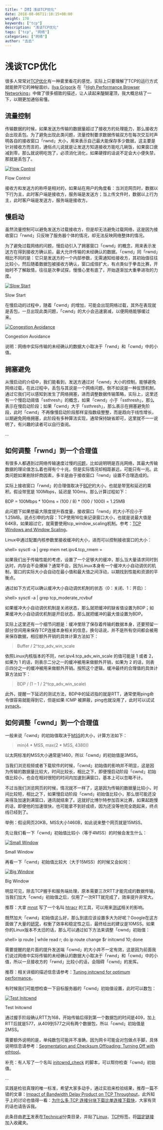 ```yaml
---
title: "【转】浅谈TCP优化"
date: 2018-08-06T11:18:15+08:00
weight: 170
keywords: ["tcp"]
description: "浅谈TCP优化"
tags: ["tcp", "网络"]
categories: ["网络"]
author: "去去"
---
```

浅谈TCP优化
=======
很多人常常对[TCP优化](http://www.psc.edu/index.php/networking/641-tcp-tune)有一种雾里看花的感觉，实际上只要理解了TCP的运行方式就能掀开它的神秘面纱。[Ilya Grigorik](http://www.igvita.com/) 在「[High Performance Browser Networking](http://chimera.labs.oreilly.com/books/1230000000545/index.html)」中做了很多细致的描述，让人读起来醍醐灌顶，我大概总结了一下，以期更加通俗易懂。

流量控制
----

传输数据的时候，如果发送方传输的数据量超过了接收方的处理能力，那么接收方会出现丢包。为了避免出现此类问题，流量控制要求数据传输双方在每次交互时声明各自的接收窗口「rwnd」大小，用来表示自己最大能保存多少数据，这主要是针对接收方而言的，通俗点儿说就是让发送方知道接收方能吃几碗饭，如果窗口衰减到零，那么就说明吃饱了，必须消化消化，如果硬撑的话说不定会大小便失禁，那就是丢包了。

[![Flow Control](https://huoding.com/wp-content/uploads/2013/11/flow_control.png)](https://huoding.com/wp-content/uploads/2013/11/flow_control.png)

Flow Control

接收方和发送方的称呼是相对的，如果站在用户的角度看：当浏览网页时，数据以下行为主，此时客户端是接收方，服务端是发送方；当上传文件时，数据以上行为主，此时客户端是发送方，服务端是接收方。

慢启动
---

虽然流量控制可以避免发送方过载接收方，但是却无法避免过载网络，这是因为接收窗口「rwnd」只反映了服务器个体的情况，却无法反映网络整体的情况。

为了避免过载网络的问题，慢启动引入了拥塞窗口「cwnd」的概念，用来表示发送方在得到接收方确认前，最大允许传输的未经确认的数据。「cwnd」同「rwnd」相比不同的是：它只是发送方的一个内部参数，无需通知给接收方，其初始值往往比较小，然后随着数据包被接收方确认，窗口成倍扩大，有点类似于拳击比赛，开始时不了解敌情，往往是次拳试探，慢慢心里有底了，开始逐渐加大重拳进攻的力度。

[![Slow Start](https://huoding.com/wp-content/uploads/2013/11/slow_start.png)](https://huoding.com/wp-content/uploads/2013/11/slow_start.png)

Slow Start

在慢启动的过程中，随着「cwnd」的增加，可能会出现网络过载，其外在表现就是丢包，一旦出现此类问题，「cwnd」的大小会迅速衰减，以便网络能够缓过来。

[![Congestion Avoidance](https://huoding.com/wp-content/uploads/2013/11/congestion_avoidance.png)](https://huoding.com/wp-content/uploads/2013/11/congestion_avoidance.png)

Congestion Avoidance

说明：网络中实际传输的未经确认的数据大小取决于「rwnd」和「cwnd」中的小值。

拥塞避免
----

从慢启动的介绍中，我们能看到，发送方通过对「cwnd」大小的控制，能够避免网络过载，在此过程中，丢包与其说是一个网络问题，倒不如说是一种反馈机制，通过它我们可以感知到发生了网络拥塞，进而调整数据传输策略，实际上，这里还有一个慢启动阈值「ssthresh」的概念，如果「cwnd」小于「ssthresh」，那么表示在慢启动阶段；如果「cwnd」大于「ssthresh」，那么表示在拥塞避免阶段，此时「cwnd」不再像慢启动阶段那样呈指数级整整，而是趋向于线性增长，以期避免网络拥塞，此阶段有多种算法实现，通常保持缺省即可，这里就不一一说明了，有兴趣的读者可以自行查阅。

…

如何调整「rwnd」到一个合理值
----------------

有很多人都遇到过网络传输速度过慢的[问题](http://www.onlamp.com/pub/a/onlamp/2005/11/17/tcp_tuning.html)，比如说明明是百兆网络，其最大传输数据的理论值怎么着也得有个十兆，但是实际情况却相距甚远，可能只有一兆。此类问题如果剔除奸商因素，多半是由于接收窗口「rwnd」设置不合理造成的。

实际上接收窗口「rwnd」的合理值取决于[BDP](http://en.wikipedia.org/wiki/Bandwidth-delay_product)的大小，也就是带宽和延迟的乘积。假设带宽是 100Mbps，延迟是 100ms，那么计算过程如下：

BDP = 100Mbps * 100ms = (100 / 8) * (100 / 1000) = 1.25MB

此问题下如果想最大限度提升吞度量，接收窗口「rwnd」的大小不应小于 1.25MB。说点引申的内容：TCP使用16位来记录窗口大小，也就是说最大值是64KB，如果超过它，就需要使用tcp\_window\_scaling机制。参考：[TCP Windows and Window Scaling](http://packetlife.net/blog/2010/aug/4/tcp-windows-and-window-scaling/)。

Linux中通过配置内核参数里接收缓冲的大小，进而可以控制接收窗口的大小：

shell> sysctl -a | grep mem
net.ipv4.tcp_rmem = <MIN> <DEFAULT> <MAX>

如果我们出于传输性能的考虑，设置了一个足够大的缓冲，那么当大量请求同时到达时，内存会不会爆掉？通常不会，因为Linux本身有一个缓冲大小自动调优的机制，窗口的实际大小会自动在最小值和最大值之间浮动，以期找到性能和资源的平衡点。

通过如下方式可以确认缓冲大小自动调优机制的状态（0：关闭、1：开启）：

shell> sysctl -a | grep tcp\_moderate\_rcvbuf

如果缓冲大小自动调优机制是关闭状态，那么就把缓冲的缺省值设置为BDP；如果缓冲大小自动调优机制是开启状态，那么就把缓冲的最大值设置为BDP。

实际上这里还有一个细节问题是：缓冲里除了保存着传输的数据本身，还要预留一部分空间用来保存TCP连接本身相关的信息，换句话说，并不是所有空间都会被用来保存数据，相应额外开销的具体计算方法如下：

> Buffer / 2^tcp\_adv\_win_scale

依照Linux内核版本的不同，net.ipv4.tcp\_adv\_win_scale 的值可能是 1 或者 2，如果为 1 的话，则表示二分之一的缓冲被用来做额外开销，如果为 2 的话，则表示四分之一的缓冲被用来做额外开销。按照这个逻辑，缓冲最终的合理值的具体计算方法如下：

> BDP / (1 – 1 / 2^tcp\_adv\_win_scale)

此外，提醒一下延迟的测试方法，BDP中的延迟指的就是RTT，通常使用ping命令很容易就能得到它，但是如果 ICMP 被屏蔽，ping也就没用了，此时可以试试 [synack](https://gist.github.com/anonymous/5926902)。

如何调整「cwnd」到一个合理值
----------------

一般来说「cwnd」的初始值取决于[MSS](http://en.wikipedia.org/wiki/Maximum_segment_size)的大小，计算方法如下：

> min(4 * MSS, max(2 * MSS, 4380))

以太网标准的MSS大小通常是1460，所以「cwnd」的初始值是3MSS。

当我们浏览视频或者下载软件的时候，「cwnd」初始值的影响并不明显，这是因为传输的数据量比较大，时间比较长，相比之下，即便慢启动阶段「cwnd」初始值比较小，也会在相对很短的时间内加速到满窗口，基本上可以忽略不计。

不过当我们浏览网页的时候，情况就不一样了，这是因为传输的数据量比较小，时间比较短，相比之下，如果慢启动阶段「cwnd」初始值比较小，那么很可能还没来得及加速到满窗口，通讯就结束了。这就好比博尔特参加百米比赛，如果起跑慢的话，即便他的加速很快，也可能拿不到好成绩，因为还没等他完全跑起来，终点线已经到了。

举例：假设网页20KB，MSS大小1460B，如此说来整个网页就是15MSS。

先让我们看一下「cwnd」初始值比较小（等于4MSS）的时候会发生什么：

[![Small Window](https://huoding.com/wp-content/uploads/2013/11/small_window.png)](https://huoding.com/wp-content/uploads/2013/11/small_window.png)

Small Window

再看一下「cwnd」初始值比较大（大于15MSS）的时候又会如何：

[![Big Window](https://huoding.com/wp-content/uploads/2013/11/big_window.png)](https://huoding.com/wp-content/uploads/2013/11/big_window.png)

Big Window

明显可见，除去TCP握手和服务端处理，原本需要三次RTT才能完成的数据传输，当我们加大「cwnd」初始值之后，仅用了一次RTT就完成了，效率提升非常大。

推荐：大拿 [mnot](http://www.mnot.net/) 写了一个名叫 [htracr](https://github.com/mnot/htracr) 的工具，可以用来[测试](http://www.mnot.net/blog/2010/11/27/htracr)相关的影响。

既然加大「cwnd」初始值这么好，那么到底应该设置多大为好呢？Google在这方面做了大量的[研究](https://developers.google.com/speed/protocols/tcpm-IW10)，权衡了效率和稳定性之后，最终给出的建议是10MSS。如果你的Linux版本不太旧的话，那么可以通过如下方法来调整「cwnd」初始值：

shell> ip route | while read r; do
           ip route change $r initcwnd 10;
       done

需要提醒的是片面的提升发送端「cwnd」的大小并不一定有效，这是因为前面我们说过网络中实际传输的未经确认的数据大小取决于「rwnd」和「cwnd」中的小值，所以一旦接收方的「rwnd」比较小的话，会阻碍「cwnd」的发挥。

推荐：相关详细的描述信息请参考：[Tuning initcwnd for optimum performance](http://www.cdnplanet.com/blog/tune-tcp-initcwnd-for-optimum-performance/)。

有时候我们可能想检查一下目标服务器的「cwnd」初始值设置，此时可以数包：

[![Test Initcwnd](https://huoding.com/wp-content/uploads/2013/11/test_initcwnd.png)](https://huoding.com/wp-content/uploads/2013/11/test_initcwnd.png)

Test Initcwnd

通过握手阶段确认RTT为168，开始传输后得到第一个数据包的时间是409，加上RTT后就是577，从409到577之间有两个数据包，所以「cwnd」初始值是2MSS。

需要额外说明的是，单纯数包可能并不准确，因为网卡可能会对包做点手脚，具体说明信息请参考：[Segmentation and Checksum Offloading: Turning Off with ethtool](http://sandilands.info/sgordon/segmentation-offloading-with-wireshark-and-ethtool)。

补充：有人写了一个名叫 [initcwnd_check](https://github.com/redhands/initcwnd_check) 的脚本，可以帮你检查「cwnd」初始值。

…

实践是检验真理的唯一标准，希望大家多动手，通过实验来检验结果，推荐一篇不错的文章：[Impact of Bandwidth Delay Product on TCP Throughput](http://sandilands.info/sgordon/impact-of-bandwidth-delay-product-on-tcp-throughput)，此外知乎上的讨论也值得一看：[为什么多 TCP 连接分块下载比单连接下载快](http://www.zhihu.com/question/21813579/answer/19402704)，大家有货的话也请告诉我。

此条目由[老王](https://huoding.com/author/laowang)发表在[Technical](https://huoding.com/category/technical)分类目录，并贴了[Linux](https://huoding.com/tag/linux)、[TCP](https://huoding.com/tag/tcp)标签。将[固定链接](https://huoding.com/2013/11/21/299 "链向浅谈TCP优化的固定链接")加入收藏夹。
